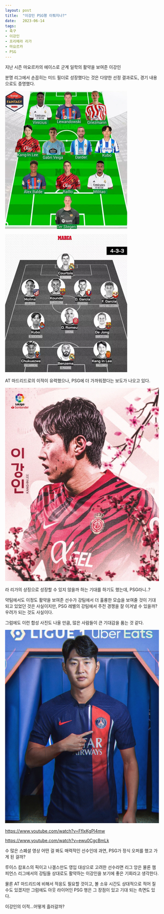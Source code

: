 ```yaml
---
layout: post
title:  "이강인 PSG행 이뤄지나?"
date:   2023-06-14
tags:
- 축구
- 이강인
- 프리메라 리가
- 마요르카
- PSG
---
```


지난 시즌 마요르카의 에이스로 군계 일학의 활약을 보여준 이강인

분명 리그에서 손꼽히는 미드 필더로 성장했다는 것은 다양한 선정 결과로도, 경기 내용으로도 증명했다.

![](../img/2023/lee_kang_in_01.jpg)

![](../img/2023/lee_kang_in_02.jpg)

AT 마드리드로의 이적이 유력했으나, PSG에 더 가까워졌다는 보도가 나오고 있다.

![](../img/2023/lee_kang_in_03.jpg)

라 리가의 상징으로 성장할 수 있지 않을까 하는 기대를 하기도 했는데, PSG라니..?

약팀에서도 이정도 활약을 보여준 선수가 강팀에서 더 훌륭한 모습을 보여줄 것이 기대되고 있었던 것은 사실이지만, PSG 레벨의 강팀에서 주전 경쟁을 잘 이겨낼 수 있을까? 우려가 되는 것도 사실이다.

그럼에도 이런 합성 사진도 나올 만큼, 많은 사람들이 큰 기대감을 품는 것 같다.

![](../img/2023/lee_kang_in_04.jpg)

https://www.youtube.com/watch?v=FflxKgPl4mw

https://www.youtube.com/watch?v=ewu0CgcBmLk

수 많은 스폐셜 영상 어떤 걸 봐도 매력적인 선수인데 과연, PSG가 정식 오퍼를 했고 가게 된 걸까?

루이스 캄포스의 픽이고 나겔스만도 영입 대상으로 고려한 선수라면 리그 앙은 물론 챔피언스 리그에서의 강팀들 상대로도 활약하는 이강인을 보기에 좋은 기회라고 생각한다.

물론 AT 마드리드에 비해서 적응도 필요할 것이고, 볼 소유 시간도 상대적으로 적어 질 수도 있겠지만 그럼에도 아웃 라이어인 PSG 행은 그 장점이 있고 기대 되는 측면도 있다.

이강인의 이적...어떻게 흘러갈까?
